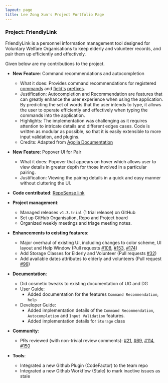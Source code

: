 ```yaml
---
layout: page
title: Lee Zong Xun's Project Portfolio Page
---
```


### Project: FriendlyLink

FriendlyLink is a personnel information management tool designed for Voluntary Welfare Organisations to keep elderly and volunteer records, and pair them up efficiently and effectively.

Given below are my contributions to the project.

* **New Feature**: Command recommendations and autocompletion
    * What it does: Provides command recommendations for registered [commands](../UserGuide.html#command) and [field's](../UserGuide.html#field) [prefixes](../UserGuide.html#prefix).
    * Justification: Autocompletion and Recommendation are features that can greatly enhance the user experience when using the application. By predicting the set of words that the user intends to type, it allows the user to operate efficiently and effectively when typing the commands into the application.
    * Highlights: The implementation was challenging as it requires attention to intricate details and different edges cases. Code is written as modular as possible, so that it is easily extensible to more input validation, and plugins.
    * Credits: Adapted from [Agolia Documentation](https://www.algolia.com/doc/guides/solutions/ecommerce/search/autocomplete/predictive-search-suggestions/)

* **New Feature**: Popover UI for Pair
    * What it does: Popover that appears on hover which allows user to view details in greater depth for those involved in a particular pairing.
    * Justification: Viewing the pairing details in a quick and easy manner without cluttering the UI.
  
* **Code contributed**: [RepoSense link](https://nus-cs2103-ay2223s2.github.io/tp-dashboard/?search=Zxun2&sort=groupTitle&sortWithin=title&timeframe=commit&mergegroup=&groupSelect=groupByRepos&breakdown=true&checkedFileTypes=docs~functional-code~test-code~other&since=2023-02-17&tabOpen=true&tabType=authorship&tabAuthor=Zxun2&tabRepo=AY2223S2-CS2103T-W12-1%2Ftp%5Bmaster%5D&authorshipIsMergeGroup=false&authorshipFileTypes=docs~functional-code~test-code~other&authorshipIsBinaryFileTypeChecked=false&authorshipIsIgnoredFilesChecked=false)

* **Project management**:
    * Managed releases `v1.3.trial` (1 trial release) on GitHub
    * Set up GitHub Organisation, Repo and Project board
    * Organized weekly meetings and triage meeting notes. 

* **Enhancements to existing features**:
    * Major overhaul of existing UI, including changes to color scheme, UI layout and Help Window (Pull requests [\#108](https://github.com/AY2223S2-CS2103T-W12-1/tp/pull/108), [\#153](https://github.com/AY2223S2-CS2103T-W12-1/tp/pull/153), [\#174](https://github.com/AY2223S2-CS2103T-W12-1/tp/pull/174))
    * Add Storage Classes for Elderly and Volunteer (Pull requests [\#32](https://github.com/AY2223S2-CS2103T-W12-1/tp/pull/32))
    * Add available dates attributes to elderly and volunteers (Pull request [\#99](https://github.com/AY2223S2-CS2103T-W12-1/tp/pull/99))

* **Documentation**:
    * Did cosmetic tweaks to existing documentation of UG and DG
    * User Guide:
        * Added documentation for the features `Command Recommendation`, `help`
    * Developer Guide:
        * Added implementation details of the `Command Recommendation`, `Autocompletion` and `Input Validation` features.
        * Added implementation details for `Storage` class 

* **Community**:
    * PRs reviewed (with non-trivial review comments): [\#21](https://github.com/AY2223S2-CS2103T-W12-1/tp/pull/21), [\#69](https://github.com/AY2223S2-CS2103T-W12-1/tp/pull/69), [\#114](https://github.com/AY2223S2-CS2103T-W12-1/tp/pull/114), [\#150](https://github.com/AY2223S2-CS2103T-W12-1/tp/pull/150)

* **Tools**:
  * Integrated a new Github Plugin (CodeFactor) to the team repo
  * Integrated a new Github Workflow (Stale) to mark inactive issues as stale
